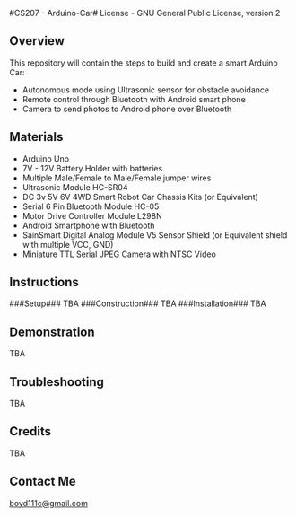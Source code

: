 #CS207 - Arduino-Car#
License - GNU General Public License, version 2

Overview
--------
This repository will contain the steps to build and create a smart Arduino Car:
+ Autonomous mode using Ultrasonic sensor for obstacle avoidance
+ Remote control through Bluetooth with Android smart phone
+ Camera to send photos to Android phone over Bluetooth

Materials
--------
+ Arduino Uno
+ 7V - 12V Battery Holder with batteries
+ Multiple Male/Female to Male/Female jumper wires
+ Ultrasonic Module HC-SR04
+ DC 3v 5V 6V 4WD Smart Robot Car Chassis Kits (or Equivalent)
+ Serial 6 Pin Bluetooth Module HC-05
+ Motor Drive Controller Module L298N
+ Android Smartphone with Bluetooth
+ SainSmart Digital Analog Module V5 Sensor Shield (or Equivalent shield with multiple VCC, GND)
+ Miniature TTL Serial JPEG Camera with NTSC Video

Instructions
-----------
###Setup###
TBA
###Construction###
TBA
###Installation###
TBA

Demonstration
-------------
TBA

Troubleshooting
--------------
TBA

Credits
-------
TBA

Contact Me
---------
boyd111c@gmail.com
